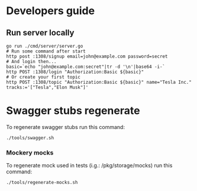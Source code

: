 # Developers guide

## Run server locally

```shell
go run ./cmd/server/server.go
# Run some command after start
http post :1308/signup email=john@example.com password=secret
# And login then...
basic=`echo "john@example.com:secret"|tr -d '\n'|base64 -i-`
http POST :1308/login "Authorization:Basic ${basic}"
# Or create your first topic
http POST :1308/topic "Authorization:Basic ${basic}" name="Tesla Inc." tracks:='["Tesla","Elon Musk"]'
```

# Swagger stubs regenerate

To regenerate swagger stubs run this command:

```shell
./tools/swagger.sh
```

### Mockery mocks

To regenerate mock used in tests (i.g.: /pkg/storage/mocks) run this command:

```shell
./tools/regenerate-mocks.sh
```